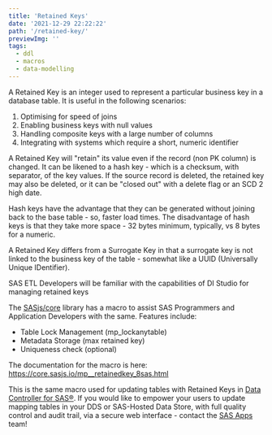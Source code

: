 ```yaml
---
title: 'Retained Keys'
date: '2021-12-29 22:22:22'
path: '/retained-key/'
previewImg: ''
tags:
  - ddl
  - macros
  - data-modelling
---
```


A Retained Key is an integer used to represent a particular business key in a database table. It is useful in the following scenarios:

1. Optimising for speed of joins
2. Enabling business keys with null values
3. Handling composite keys with a large number of columns
4. Integrating with systems which require a short, numeric identifier

A Retained Key will "retain" its value even if the record (non PK column) is changed. It can be likened to a hash key - which is a checksum, with separator, of the key values.  If the source record is deleted, the retained key may also be deleted, or it can be "closed out" with a delete flag or an SCD 2 high date.

Hash keys have the advantage that they can be generated without joining back to the base table - so, faster load times. The disadvantage of hash keys is that they take more space - 32 bytes minimum, typically, vs 8 bytes for a numeric.

A Retained Key differs from a Surrogate Key in that a surrogate key is not linked to the business key of the table - somewhat like a UUID (Universally Unique IDentifier).

SAS ETL Developers will be familiar with the capabilities of DI Studio for managing retained keys

The [SASjs/core](https://github.com/sasjs/core) library has a macro to assist SAS Programmers and Application Developers with the same. Features include:

* Table Lock Management (mp_lockanytable)
* Metadata Storage (max retained key)
* Uniqueness check (optional)

The documentation for the macro is here: https://core.sasjs.io/mp__retainedkey_8sas.html

This is the same macro used for updating tables with Retained Keys in [Data Controller for SAS®](https://datacontroller.io). If you would like to empower your users to update mapping tables in your DDS or SAS-Hosted Data Store, with full quality control and audit trail, via a secure web interface - contact the [SAS Apps](https://sasapps.io/contact-us) team!
